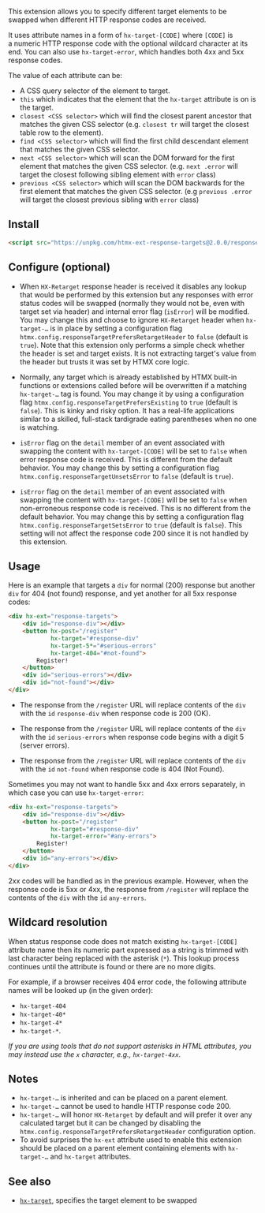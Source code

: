 
This extension allows you to specify different target elements to be swapped when
different HTTP response codes are received.

It uses attribute names in a form of ``hx-target-[CODE]`` where `[CODE]` is a numeric
HTTP response code with the optional wildcard character at its end. You can also use
`hx-target-error`, which handles both 4xx and 5xx response codes.

The value of each attribute can be:

* A CSS query selector of the element to target.
* `this` which indicates that the element that the `hx-target` attribute is on is the target.
* `closest <CSS selector>` which will find the closest parent ancestor that matches the given CSS selector
  (e.g. `closest tr` will target the closest table row to the element).
* `find <CSS selector>` which will find the first child descendant element that matches the given CSS selector.
* `next <CSS selector>` which will scan the DOM forward for the first element that matches the given CSS selector.
  (e.g. `next .error` will target the closest following sibling element with `error` class)
* `previous <CSS selector>` which will scan the DOM backwards for the first element that matches the given CSS selector.
  (e.g `previous .error` will target the closest previous sibling with `error` class)

## Install

```html
<script src="https://unpkg.com/htmx-ext-response-targets@2.0.0/response-targets.js"></script>
```

## Configure (optional)

* When `HX-Retarget` response header is received it disables any lookup that would be
  performed by this extension but any responses with error status codes will be
  swapped (normally they would not be, even with target set via header) and internal
  error flag (`isError`) will be modified. You may change this and choose to ignore
  `HX-Retarget` header when `hx-target-…` is in place by setting a configuration flag
  `htmx.config.responseTargetPrefersRetargetHeader` to `false` (default is
  `true`). Note that this extension only performs a simple check whether the header
  is set and target exists. It is not extracting target's value from the header but
  trusts it was set by HTMX core logic.

* Normally, any target which is already established by HTMX built-in functions or
  extensions called before will be overwritten if a matching `hx-target-…` tag is
  found. You may change it by using a configuration flag
  `htmx.config.responseTargetPrefersExisting` to `true` (default is `false`). This is
  kinky and risky option. It has a real-life applications similar to a skilled,
  full-stack tardigrade eating parentheses when no one is watching.

* `isError` flag on the `detail` member of an event associated with swapping the
  content with `hx-target-[CODE]` will be set to `false` when error response code is
  received. This is different from the default behavior. You may change this by
  setting a configuration flag `htmx.config.responseTargetUnsetsError` to `false`
  (default is `true`).

* `isError` flag on the `detail` member of an event associated with swapping the
  content with `hx-target-[CODE]` will be set to `false` when non-erroneous response
  code is received. This is no different from the default behavior. You may change
  this by setting a configuration flag `htmx.config.responseTargetSetsError` to
  `true` (default is `false`). This setting will not affect the response code 200
  since it is not handled by this extension.

## Usage

Here is an example that targets a `div` for normal (200) response but another `div`
for 404 (not found) response, and yet another for all 5xx response codes:

```html
<div hx-ext="response-targets">
    <div id="response-div"></div>
    <button hx-post="/register"
            hx-target="#response-div"
            hx-target-5*="#serious-errors"
            hx-target-404="#not-found">
        Register!
    </button>
    <div id="serious-errors"></div>
    <div id="not-found"></div>
</div>
```

* The response from the `/register` URL will replace contents of the `div` with the
  `id` `response-div` when response code is 200 (OK).

* The response from the `/register` URL will replace contents of the `div` with the `id`
  `serious-errors` when response code begins with a digit 5 (server errors).

* The response from the `/register` URL will replace contents of the `div` with
  the `id` `not-found` when response code is 404 (Not Found).

Sometimes you may not want to handle 5xx and 4xx errors separately, in which case you
can use `hx-target-error`:

```html
<div hx-ext="response-targets">
    <div id="response-div"></div>
    <button hx-post="/register"
            hx-target="#response-div"
            hx-target-error="#any-errors">
        Register!
    </button>
    <div id="any-errors"></div>
</div>
```

2xx codes will be handled as in the previous example. However, when the response code is 5xx
or 4xx, the response from `/register` will replace the contents of the `div` with the `id`
`any-errors`.

## Wildcard resolution

When status response code does not match existing `hx-target-[CODE]` attribute name
then its numeric part expressed as a string is trimmed with last character being
replaced with the asterisk (`*`). This lookup process continues until the attribute
is found or there are no more digits.

For example, if a browser receives 404 error code, the following attribute names will
be looked up (in the given order):

* `hx-target-404`
* `hx-target-40*`
* `hx-target-4*`
* `hx-target-*`.


_If you are using tools that do not support asterisks in HTML attributes, you
may instead use the `x` character, e.g., `hx-target-4xx`._

## Notes

* `hx-target-…` is inherited and can be placed on a parent element.
* `hx-target-…` cannot be used to handle HTTP response code 200.
* `hx-target-…` will honor `HX-Retarget` by default and will prefer it over any
  calculated target but it can be changed by disabling the
  `htmx.config.responseTargetPrefersRetargetHeader` configuration option.
* To avoid surprises the `hx-ext` attribute used to enable this extension should be
  placed on a parent element containing elements with `hx-target-…` and `hx-target`
  attributes.

## See also

* [`hx-target`](https://htmx.org/attributes/hx-target/), specifies the target element to be swapped
